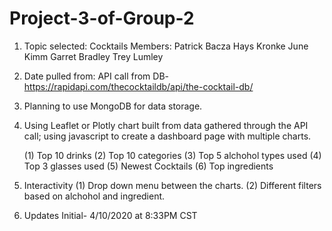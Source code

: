 # Project-3-of-Group-2

1. Topic selected: Cocktails
  Members: Patrick Bacza
           Hays Kronke
           June Kimm
           Garret Bradley
           Trey Lumley

2. Date pulled from:
  API call from DB- https://rapidapi.com/thecocktaildb/api/the-cocktail-db/
  
3. Planning to use MongoDB for data storage.
 
4. Using Leaflet or Plotly chart built from data gathered through the API call; using javascript to create a dashboard page with multiple charts.
 
    (1) Top 10 drinks
    (2) Top 10 categories
    (3) Top 5 alchohol types used
    (4) Top 3 glasses used
    (5) Newest Cocktails
    (6) Top ingredients

5. Interactivity
    (1) Drop down menu between the charts.
    (2) Different filters based on alchohol and ingredient.
    
    
6. Updates
  Initial- 4/10/2020 at 8:33PM CST
